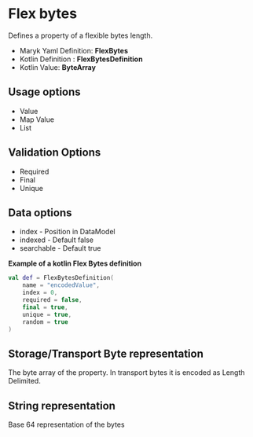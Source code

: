 # Flex bytes
Defines a property of a flexible bytes length.

- Maryk Yaml Definition: **FlexBytes**
- Kotlin Definition : **FlexBytesDefinition**
- Kotlin Value: **ByteArray**

## Usage options
- Value
- Map Value
- List

## Validation Options
- Required
- Final
- Unique

## Data options
- index - Position in DataModel 
- indexed - Default false
- searchable - Default true

**Example of a kotlin Flex Bytes definition**
```kotlin
val def = FlexBytesDefinition(
    name = "encodedValue",
    index = 0,
    required = false,
    final = true,
    unique = true,
    random = true
)
```

## Storage/Transport Byte representation
The byte array of the property.
In transport bytes it is encoded as Length Delimited.

## String representation
Base 64 representation of the bytes